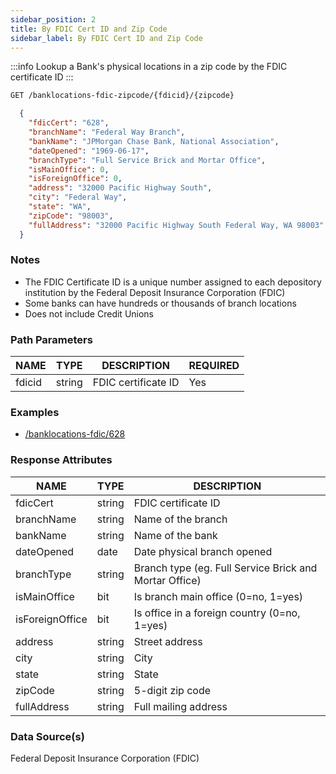 ```yaml
---
sidebar_position: 2
title: By FDIC Cert ID and Zip Code
sidebar_label: By FDIC Cert ID and Zip Code
---
```



:::info
Lookup a Bank's physical locations in a zip code by the FDIC certificate ID
:::

```bash title="HTTP REQUEST"
GET /banklocations-fdic-zipcode/{fdicid}/{zipcode}
```


```json title="RESPONSE"
  {
    "fdicCert": "628",
    "branchName": "Federal Way Branch",
    "bankName": "JPMorgan Chase Bank, National Association",
    "dateOpened": "1969-06-17",
    "branchType": "Full Service Brick and Mortar Office",
    "isMainOffice": 0,
    "isForeignOffice": 0,
    "address": "32000 Pacific Highway South",
    "city": "Federal Way",
    "state": "WA",
    "zipCode": "98003",
    "fullAddress": "32000 Pacific Highway South Federal Way, WA 98003"
  }
```


### Notes

- The FDIC Certificate ID is a unique number assigned to each depository institution by the Federal Deposit Insurance Corporation (FDIC)
- Some banks can have hundreds or thousands of branch locations
- Does not include Credit Unions



### Path Parameters

 | NAME        | TYPE   | DESCRIPTION                                                      | REQUIRED |
| ---------- | ------ | ---------------------------------------------------------------- | ------ |
| fdicid | string |  FDIC certificate ID                                   | Yes |


### Examples

- [/banklocations-fdic/628](/)

### Response Attributes

| NAME        | TYPE   | DESCRIPTION                                                      |
| ---------- | ------ | ---------------------------------------------------------------- |
 | fdicCert | string | FDIC certificate ID | 
 | branchName | string | Name of the branch | 
 | bankName | string | Name of the bank | 
 | dateOpened | date | Date physical branch opened | 
 | branchType | string | Branch type (eg. Full Service Brick and Mortar Office) | 
 | isMainOffice | bit | Is branch main office (0=no, 1=yes) | 
 | isForeignOffice | bit | Is office in a foreign country (0=no, 1=yes) | 
 | address | string | Street address | 
 | city | string | City | 
 | state | string | State | 
 | zipCode | string | 5-digit zip code | 
 | fullAddress | string | Full mailing address | 





### Data Source(s)

Federal Deposit Insurance Corporation (FDIC)